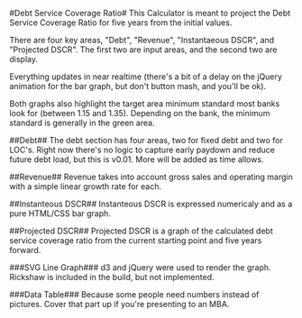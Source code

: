 #Debt Service Coverage Ratio#
This Calculator is meant to project the Debt Service Coverage Ratio for five years from the initial values.

There are four key areas, "Debt", "Revenue", "Instantaeous DSCR", and "Projected DSCR". The first two are input areas, and the second two are display.

Everything updates in near realtime (there's a bit of a delay on the jQuery animation for the bar graph, but don't button mash, and you'll be ok).

Both graphs also highlight the target area minimum standard most banks look for (between 1.15 and 1.35). Depending on the bank, the minimum standard is generally in the green area.

##Debt##
The debt section has four areas, two for fixed debt and two for LOC's. Right now there's no logic to capture early paydown and reduce future debt load, but this is v0.01. More will be added as time allows.


##Revenue##
Revenue takes into account gross sales and operating margin with a simple linear growth rate for each. 

##Instanteous DSCR##
Instanteous DSCR is expressed numericaly and as a pure HTML/CSS bar graph.


##Projected DSCR##
Projected DSCR is a graph of the calculated debt service coverage ratio from the current starting point and five years forward.


###SVG Line Graph###
d3 and jQuery were used to render the graph. Rickshaw is included in the build, but not implemented.


###Data Table###
Because some people need numbers instead of pictures. Cover that part up if you're presenting to an MBA.